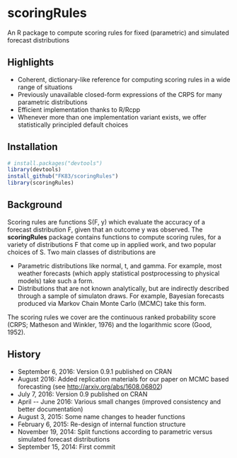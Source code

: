 # scoringRules 

An R package to compute scoring rules for fixed (parametric) and simulated forecast distributions

## Highlights
  - Coherent, dictionary-like reference for computing scoring rules in a wide range of situations
  - Previously unavailable closed-form expressions of the CRPS for many parametric distributions
  - Efficient implementation thanks to R/Rcpp 
  - Whenever more than one implementation variant exists, we offer statistically principled default choices
  
## Installation

```r
# install.packages("devtools")
library(devtools)
install_github("FK83/scoringRules")
library(scoringRules)
```

## Background

Scoring rules are functions S(F, y) which evaluate the accuracy of a forecast distribution F, given that an outcome y was observed. The **scoringRules** package contains functions to compute scoring rules, for a variety of distributions F that come up in applied work, and two popular choices of S. Two main classes of distributions are

  - Parametric distributions like normal, t, and gamma. For example, most weather forecasts (which apply statistical postprocessing to physical models) take such a form. 
  - Distributions that are not known analytically, but are indirectly described through a sample of simulaton draws. For example, Bayesian forecasts produced via Markov Chain Monte Carlo (MCMC) take this form. 

The scoring rules we cover are the continuous ranked probability score (CRPS; Matheson and Winkler, 1976) and the logarithmic score (Good, 1952).

## History
  - September 6, 2016: Version 0.9.1 published on CRAN 
  - August 2016: Added replication materials for our paper on MCMC based forecasting 
    (see <http://arxiv.org/abs/1608.06802>)
  - July 7, 2016: Version 0.9 published on CRAN
  - April -- June 2016: Various small changes (improved consistency and better documentation)
  - August 3, 2015: Some name changes to header functions
  - February 6, 2015: Re-design of internal function structure
  - November 19, 2014: Split functions according to parametric versus simulated forecast distributions
  - September 15, 2014: First commit 
